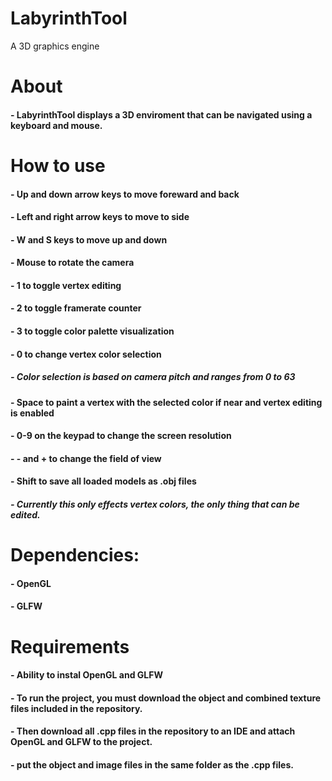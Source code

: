 # LabyrinthTool
A 3D graphics engine

# About

#### - LabyrinthTool displays a 3D enviroment that can be navigated using a keyboard and mouse.

# How to use

#### - Up and down arrow keys to move foreward and back
#### - Left and right arrow keys to move to side
#### - W and S keys to move up and down
#### - Mouse to rotate the camera

#### - 1 to toggle vertex editing
#### - 2 to toggle framerate counter
#### - 3 to toggle color palette visualization
#### - 0 to change vertex color selection
##### - Color selection is based on camera pitch and ranges from 0 to 63

#### - Space to paint a vertex with the selected color if near and vertex editing is enabled

#### - 0-9 on the keypad to change the screen resolution

#### - - and + to change the field of view

#### - Shift to save all loaded models as .obj files
##### - Currently this only effects vertex colors, the only thing that can be edited.

# Dependencies:
#### - OpenGL
#### - GLFW

# Requirements
#### - Ability to instal OpenGL and GLFW
#### - To run the project, you must download the object and combined texture files included in the repository.
#### - Then download all .cpp files in the repository to an IDE and attach OpenGL and GLFW to the project.
#### - put the object and image files in the same folder as the .cpp files.
